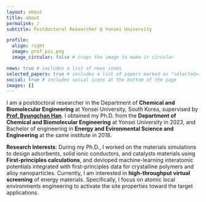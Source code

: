 ```yaml
---
layout: about
title: about
permalink: /
subtitle: Postdoctoral Researcher @ Yonsei University

profile:
  align: right
  image: prof_pic.png
  image_circular: false # crops the image to make it circular

news: true # includes a list of news items
selected_papers: true # includes a list of papers marked as "selected={true}"
social: true # includes social icons at the bottom of the page
images: []
---
```


I am a postdoctoral researcher in the Department of <b>Chemical and Biomolecular Engineering</b> at Yonsei University, South Korea, supervised by <b>[Prof. Byungchan Han](https://www.bchansgroup.net/)</b>. I obtained my Ph.D. from the <b>Department of Chemical and Biomolecular Engineering</b> at Yonsei University in 2023, and Bachelor of engineering in <b>Energy and Evironmental Science and Engineering</b> at the same institute in 2018.

<b>Research Interests</b>: During my Ph.D., I worked on the materials simulations to design adsorbents, solid ionic conductors, and catalysts materials using <b>First-principles calculations</b>, and devloped machine-learning interatomic potentials integrated with first-principles data for crystalline polymers and alloy nanoparticles. Currently, I am interested in <b>high-throughput virtual screening</b> of energy materials. Specifically, I focus on atomic local environments engineering to activate the site properties toward the target applications.
